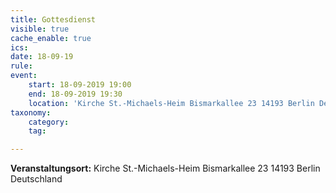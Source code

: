 ```yaml
---
title: Gottesdienst
visible: true
cache_enable: true
ics: 
date: 18-09-19
rule: 
event:
	start: 18-09-2019 19:00
	end: 18-09-2019 19:30
	location: 'Kirche St.-Michaels-Heim Bismarkallee 23 14193 Berlin Deutschland'
taxonomy:
	category: 
	tag: 

---
```




**Veranstaltungsort:** Kirche St.-Michaels-Heim
Bismarkallee 23
14193 Berlin
Deutschland

